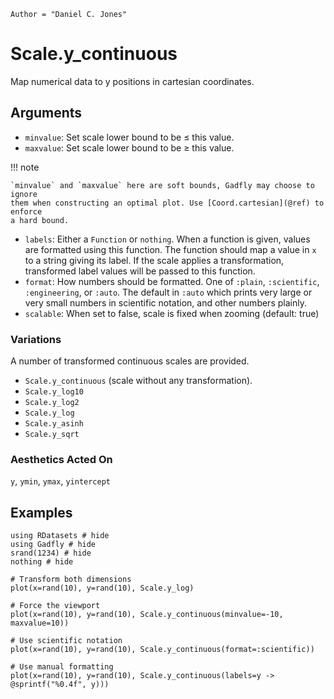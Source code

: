 ```@meta
Author = "Daniel C. Jones"
```

# Scale.y_continuous

Map numerical data to y positions in cartesian coordinates.

## Arguments

  * `minvalue`: Set scale lower bound to be ≤ this value.
  * `maxvalue`: Set scale lower bound to be ≥ this value.

!!! note

    `minvalue` and `maxvalue` here are soft bounds, Gadfly may choose to ignore
    them when constructing an optimal plot. Use [Coord.cartesian](@ref) to enforce
    a hard bound.

  * `labels`: Either a `Function` or `nothing`. When a
    function is given, values are formatted using this function. The function
    should map a value in `x` to a string giving its label. If the scale
    applies a transformation, transformed label values will be passed to this
    function.
  * `format`: How numbers should be formatted. One of `:plain`, `:scientific`,
    `:engineering`, or `:auto`. The default in `:auto` which prints very large or very small
    numbers in scientific notation, and other numbers plainly.
  * `scalable`: When set to false, scale is fixed when zooming (default: true)

### Variations

A number of transformed continuous scales are provided.

  * `Scale.y_continuous` (scale without any transformation).
  * `Scale.y_log10`
  * `Scale.y_log2`
  * `Scale.y_log`
  * `Scale.y_asinh`
  * `Scale.y_sqrt`


### Aesthetics Acted On

`y`, `ymin`, `ymax`, `yintercept`

## Examples

```@example 1
using RDatasets # hide
using Gadfly # hide
srand(1234) # hide
nothing # hide
```

```@example 1
# Transform both dimensions
plot(x=rand(10), y=rand(10), Scale.y_log)
```

```@example 1
# Force the viewport
plot(x=rand(10), y=rand(10), Scale.y_continuous(minvalue=-10, maxvalue=10))
```

```@example 1
# Use scientific notation
plot(x=rand(10), y=rand(10), Scale.y_continuous(format=:scientific))
```

```@example 1
# Use manual formatting
plot(x=rand(10), y=rand(10), Scale.y_continuous(labels=y -> @sprintf("%0.4f", y)))
```
